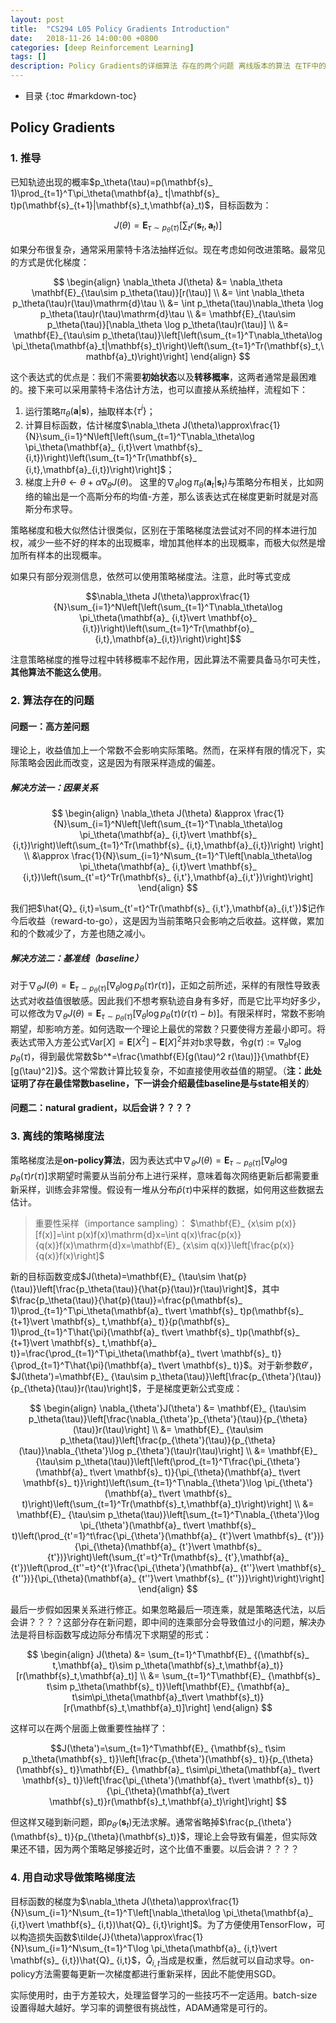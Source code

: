 ```yaml
---
layout: post
title:  "CS294 L05 Policy Gradients Introduction"
date:   2018-11-26 14:00:00 +0800
categories: [deep Reinforcement Learning]
tags: []
description: Policy Gradients的详细算法 存在的两个问题 离线版本的算法 在TF中的具体实现
---
```


- 目录
{:toc #markdown-toc}

## Policy Gradients
### 1. 推导
已知轨迹出现的概率$p_\theta(\tau)=p(\mathbf{s}_ 1)\prod_{t=1}^T\pi_\theta(\mathbf{a}_ t|\mathbf{s}_ t)p(\mathbf{s}_{t+1}|\mathbf{s}_t,\mathbf{a}_t)$，目标函数为：

$$J(\theta)=\mathbf{E}_{\tau\sim p_\theta(\tau)}\left[\sum_tr(\mathbf{s}_t,\mathbf{a}_t)\right]$$

如果分布很复杂，通常采用蒙特卡洛法抽样近似。现在考虑如何改进策略。最常见的方式是优化梯度：

$$
\begin{align}
\nabla_\theta J(\theta)
&= \nabla_\theta \mathbf{E}_{\tau\sim p_\theta(\tau)}[r(\tau)] \\
&= \int \nabla_\theta p_\theta(\tau)r(\tau)\mathrm{d}\tau \\
&= \int p_\theta(\tau)\nabla_\theta \log p_\theta(\tau)r(\tau)\mathrm{d}\tau \\
&= \mathbf{E}_{\tau\sim p_\theta(\tau)}[\nabla_\theta \log p_\theta(\tau)r(\tau)] \\
&= \mathbf{E}_{\tau\sim p_\theta(\tau)}\left[\left(\sum_{t=1}^T\nabla_\theta\log \pi_\theta(\mathbf{a}_t|\mathbf{s}_t)\right)\left(\sum_{t=1}^Tr(\mathbf{s}_t,\mathbf{a}_t)\right)\right]
\end{align}
$$

这个表达式的优点是：我们不需要**初始状态**以及**转移概率**，这两者通常是最困难的。接下来可以采用蒙特卡洛估计方法，也可以直接从系统抽样，流程如下：
1. 运行策略$\pi_\theta(\mathbf{a}\vert \mathbf{s})$，抽取样本$\{\tau^i\}$；
2. 计算目标函数，估计梯度$\nabla_\theta J(\theta)\approx\frac{1}{N}\sum_{i=1}^N\left[\left(\sum_{t=1}^T\nabla_\theta\log \pi_\theta(\mathbf{a}_ {i,t}\vert \mathbf{s}_ {i,t})\right)\left(\sum_{t=1}^Tr(\mathbf{s}_ {i,t},\mathbf{a}_{i,t})\right)\right]$；
3. 梯度上升$\theta\leftarrow\theta+\alpha\nabla_\theta J(\theta)$。
这里的$\nabla_\theta\log \pi_\theta(\mathbf{a}_t\vert  \mathbf{s}_t)$与策略分布相关，比如网络的输出是一个高斯分布的均值-方差，那么该表达式在梯度更新时就是对高斯分布求导。

策略梯度和极大似然估计很类似，区别在于策略梯度法尝试对不同的样本进行加权，减少一些不好的样本的出现概率，增加其他样本的出现概率，而极大似然是增加所有样本的出现概率。

如果只有部分观测信息，依然可以使用策略梯度法。注意，此时等式变成

$$\nabla_\theta J(\theta)\approx\frac{1}{N}\sum_{i=1}^N\left[\left(\sum_{t=1}^T\nabla_\theta\log \pi_\theta(\mathbf{a}_ {i,t}\vert  \mathbf{o}_ {i,t})\right)\left(\sum_{t=1}^Tr(\mathbf{o}_ {i,t},\mathbf{a}_{i,t})\right)\right]$$

注意策略梯度的推导过程中转移概率不起作用，因此算法不需要具备马尔可夫性，**其他算法不能这么使用**。

### 2. 算法存在的问题
#### 问题一：高方差问题
理论上，收益值加上一个常数不会影响实际策略。然而，在采样有限的情况下，实际策略会因此而改变，这是因为有限采样造成的偏差。

##### 解决方法一：因果关系

$$
\begin{align}
\nabla_\theta J(\theta)
&\approx \frac{1}{N}\sum_{i=1}^N\left[\left(\sum_{t=1}^T\nabla_\theta\log \pi_\theta(\mathbf{a}_ {i,t}\vert \mathbf{s}_ {i,t})\right)\left(\sum_{t=1}^Tr(\mathbf{s}_ {i,t},\mathbf{a}_{i,t})\right) \right] \\
&\approx \frac{1}{N}\sum_{i=1}^N\sum_{t=1}^T\left[\nabla_\theta\log \pi_\theta(\mathbf{a}_ {i,t}\vert \mathbf{s}_ {i,t})\left(\sum_{t'=t}^Tr(\mathbf{s}_ {i,t'},\mathbf{a}_{i,t'})\right)\right]
\end{align}
$$

我们把$\hat{Q}_ {i,t}=\sum_{t'=t}^Tr(\mathbf{s}_ {i,t'},\mathbf{a}_{i,t'})$记作今后收益（reward-to-go），这是因为当前策略只会影响之后收益。这样做，累加和的个数减少了，方差也随之减小。

##### 解决方法二：基准线（baseline）
对于$\nabla_\theta J(\theta)=\mathbf{E}_ {\tau\sim p_\theta(\tau)}[\nabla_\theta \log p_\theta(\tau)r(\tau)]$，正如之前所述，采样的有限性导致表达式对收益值很敏感。因此我们不想考察轨迹自身有多好，而是它比平均好多少，可以修改为$\nabla_\theta J(\theta)=\mathbf{E}_ {\tau\sim p_\theta(\tau)}[\nabla_\theta \log p_\theta(\tau)(r(\tau)-b)]$。有限采样时，常数不影响期望，却影响方差。如何选取一个理论上最优的常数？只要使得方差最小即可。将表达式带入方差公式$\text{Var}[X]=\mathbf{E}[X^2]-\mathbf{E}[X]^2$并对b求导数，令$g(\tau):=\nabla_\theta \log p_\theta(\tau)$，得到最优常数$b^*=\frac{\mathbf{E}[g(\tau)^2 r(\tau)]}{\mathbf{E}[g(\tau)^2]}$。这个常数计算比较复杂，不如直接使用收益值的期望。（**注：此处证明了存在最佳常数baseline，下一讲会介绍最佳baseline是与state相关的**）

#### 问题二：natural gradient，以后会讲？？？？

### 3. 离线的策略梯度法
策略梯度法是**on-policy算法**，因为表达式中$\nabla_\theta J(\theta)=\mathbf{E}_ {\tau\sim p_\theta(\tau)}[\nabla_\theta \log p_\theta(\tau)r(\tau)]$求期望时需要从当前分布上进行采样，意味着每次网络更新后都需要重新采样，训练会非常慢。假设有一堆从分布$\hat{p}(\tau)$中采样的数据，如何用这些数据去估计。

> 重要性采样（importance sampling）：
> $\mathbf{E}_ {x\sim p(x)}[f(x)]=\int p(x)f(x)\mathrm{d}x=\int q(x)\frac{p(x)}{q(x)}f(x)\mathrm{d}x=\mathbf{E}_ {x\sim q(x)}\left[\frac{p(x)}{q(x)}f(x)\right]$

新的目标函数变成$J(\theta)=\mathbf{E}_ {\tau\sim \hat{p}(\tau)}\left[\frac{p_\theta(\tau)}{\hat{p}(\tau)}r(\tau)\right]$，其中$\frac{p_\theta(\tau)}{\hat{p}(\tau)}=\frac{p(\mathbf{s}_ 1)\prod_{t=1}^T\pi_\theta(\mathbf{a}_ t\vert \mathbf{s}_ t)p(\mathbf{s}_ {t+1}\vert \mathbf{s}_ t,\mathbf{a}_ t)}{p(\mathbf{s}_ 1)\prod_{t=1}^T\hat{\pi}(\mathbf{a}_ t\vert \mathbf{s}_ t)p(\mathbf{s}_ {t+1}\vert \mathbf{s}_ t,\mathbf{a}_ t)}=\frac{\prod_{t=1}^T\pi_\theta(\mathbf{a}_ t\vert \mathbf{s}_ t)}{\prod_{t=1}^T\hat{\pi}(\mathbf{a}_ t\vert \mathbf{s}_ t)}$。对于新参数$\theta'$，$J(\theta')=\mathbf{E}_ {\tau\sim p_\theta(\tau)}\left[\frac{p_{\theta'}(\tau)}{p_{\theta}(\tau)}r(\tau)\right]$，于是梯度更新公式变成：

$$
\begin{align}
\nabla_{\theta'}J(\theta')
&= \mathbf{E}_ {\tau\sim p_\theta(\tau)}\left[\frac{\nabla_{\theta'}p_{\theta'}(\tau)}{p_{\theta}(\tau)}r(\tau)\right] \\
&= \mathbf{E}_ {\tau\sim p_\theta(\tau)}\left[\frac{p_{\theta'}(\tau)}{p_{\theta}(\tau)}\nabla_{\theta'}\log p_{\theta'}(\tau)r(\tau)\right] \\
&= \mathbf{E}_ {\tau\sim p_\theta(\tau)}\left[\left(\prod_{t=1}^T\frac{\pi_{\theta'}(\mathbf{a}_ t\vert \mathbf{s}_ t)}{\pi_{\theta}(\mathbf{a}_ t\vert \mathbf{s}_ t)}\right)\left(\sum_{t=1}^T\nabla_{\theta'}\log \pi_{\theta'}(\mathbf{a}_ t\vert \mathbf{s}_ t)\right)\left(\sum_{t=1}^Tr(\mathbf{s}_t,\mathbf{a}_t)\right)\right] \\
&= \mathbf{E}_ {\tau\sim p_\theta(\tau)}\left[\sum_{t=1}^T\nabla_{\theta'}\log \pi_{\theta'}(\mathbf{a}_ t\vert \mathbf{s}_ t)\left(\prod_{t'=1}^t\frac{\pi_{\theta'}(\mathbf{a}_ {t'}\vert \mathbf{s}_ {t'})}{\pi_{\theta}(\mathbf{a}_ {t'}\vert \mathbf{s}_ {t'})}\right)\left(\sum_{t'=t}^Tr(\mathbf{s}_ {t'},\mathbf{a}_ {t'})\left(\prod_{t''=t}^{t'}\frac{\pi_{\theta'}(\mathbf{a}_ {t''}\vert \mathbf{s}_ {t''})}{\pi_{\theta}(\mathbf{a}_ {t''}\vert \mathbf{s}_ {t''})}\right)\right)\right]
\end{align}
$$

最后一步假如因果关系进行修正。如果忽略最后一项连乘，就是策略迭代法，以后会讲？？？？这部分存在新问题，即中间的连乘部分会导致值过小的问题，解决办法是将目标函数写成边际分布情况下求期望的形式：

$$
\begin{align}
J(\theta)
&= \sum_{t=1}^T\mathbf{E}_ {(\mathbf{s}_ t,\mathbf{a}_ t)\sim p_\theta(\mathbf{s}_t,\mathbf{a}_t)}[r(\mathbf{s}_t,\mathbf{a}_t)] \\
&= \sum_{t=1}^T\mathbf{E}_ {\mathbf{s}_ t\sim p_\theta(\mathbf{s}_ t)}\left[\mathbf{E}_ {\mathbf{a}_ t\sim\pi_\theta(\mathbf{a}_t\vert \mathbf{s}_t)}[r(\mathbf{s}_t,\mathbf{a}_t)]\right]
\end{align}
$$

这样可以在两个层面上做重要性抽样了：

$$J(\theta')=\sum_{t=1}^T\mathbf{E}_ {\mathbf{s}_ t\sim p_\theta(\mathbf{s}_ t)}\left[\frac{p_{\theta'}(\mathbf{s}_ t)}{p_{\theta}(\mathbf{s}_ t)}\mathbf{E}_ {\mathbf{a}_ t\sim\pi_\theta(\mathbf{a}_ t\vert \mathbf{s}_ t)}\left[\frac{\pi_{\theta'}(\mathbf{a}_ t\vert \mathbf{s}_ t)}{\pi_{\theta}(\mathbf{a}_t\vert \mathbf{s}_t)}r(\mathbf{s}_t,\mathbf{a}_t)\right]\right]
$$

但这样又碰到新问题，即$p_{\theta'}(\mathbf{s}_ t)$无法求解。通常省略掉$\frac{p_{\theta'}(\mathbf{s}_ t)}{p_{\theta}(\mathbf{s}_t)}$，理论上会导致有偏差，但实际效果还不错，因为两个策略足够接近时，这个比值不重要。以后会讲？？？？


### 4. 用自动求导做策略梯度法
目标函数的梯度为$\nabla_\theta J(\theta)\approx\frac{1}{N}\sum_{i=1}^N\sum_{t=1}^T\left[\nabla_\theta\log \pi_\theta(\mathbf{a}_ {i,t}\vert \mathbf{s}_ {i,t})\hat{Q}_ {i,t}\right]$。为了方便使用TensorFlow，可以构造损失函数$\tilde{J}(\theta)\approx\frac{1}{N}\sum_{i=1}^N\sum_{t=1}^T\log \pi_\theta(\mathbf{a}_ {i,t}\vert \mathbf{s}_ {i,t})\hat{Q}_ {i,t}$，$\hat{Q}_{i,t}$当成是权重，然后就可以自动求导。on-policy方法需要每更新一次梯度都进行重新采样，因此不能使用SGD。

实际使用时，由于方差较大，处理监督学习的一些技巧不一定适用。batch-size设置得越大越好。学习率的调整很有挑战性，ADAM通常是可行的。